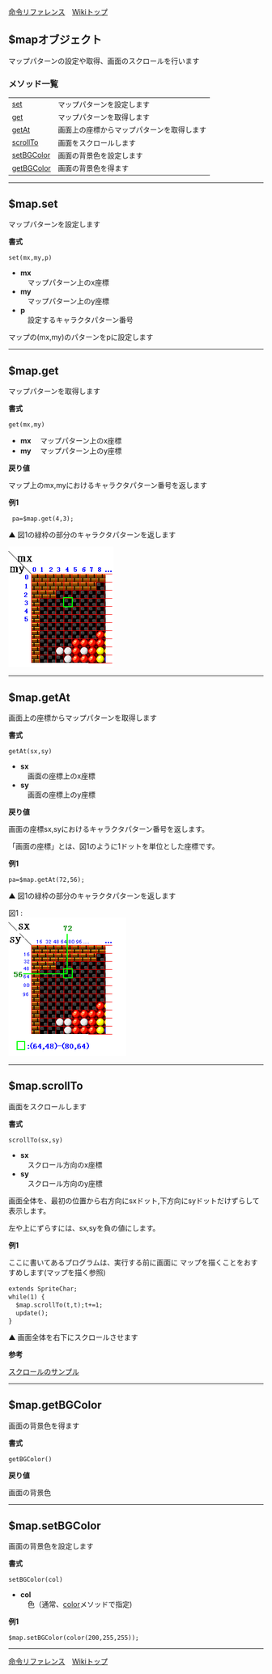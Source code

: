 
[命令リファレンス](./reference)&emsp;[Wikiトップ](./)

<title>命令リファレンス - $TextEditor</title>

## $mapオブジェクト

マップパターンの設定や取得、画面のスクロールを行います

### メソッド一覧
|||
|-|-|
|[set](#mapset)|マップパターンを設定します|
|[get](#mapget)|マップパターンを取得します|
|[getAt](#mapgetat)|画面上の座標からマップパターンを取得します|
|[scrollTo](#mapscrollto)|画面をスクロールします|
|[setBGColor](#mapsetbgcolor)|画面の背景色を設定します|
|[getBGColor](#mapgetbgcolor)|画面の背景色を得ます|

***

## $map.set

マップパターンを設定します

**書式**
```
set(mx,my,p)
```

- **mx**  
&emsp;マップパターン上のx座標
- **my**  
&emsp;マップパターン上のy座標
- **p**  
&emsp;設定するキャラクタパターン番号

マップの(mx,my)のパターンをpに設定します

***

## $map.get

マップパターンを取得します

**書式**
```
get(mx,my)
```
- **mx**
&emsp;マップパターン上のx座標
- **my**
&emsp;マップパターン上のy座標

**戻り値**

マップ上のmx,myにおけるキャラクタパターン番号を返します


**例1**

```
 pa=$map.get(4,3);
```

▲ 図1の緑枠の部分のキャラクタパターンを返します

![map-get.png](./img/map-get.png)

***

## $map.getAt

画面上の座標からマップパターンを取得します

**書式**
```
getAt(sx,sy)
```

- **sx**  
&emsp;画面の座標上のx座標
- **sy**  
&emsp;画面の座標上のy座標

**戻り値**

画面の座標sx,syにおけるキャラクタパターン番号を返します。  

「画面の座標」とは、図1のように1ドットを単位とした座標です。


**例1**

```
pa=$map.getAt(72,56);
```

▲ 図1の緑枠の部分のキャラクタパターンを返します


図1 :  
![map_getAt](./img/map-get-at.png)

***


## $map.scrollTo

画面をスクロールします

**書式**
```
scrollTo(sx,sy)
```
- **sx**  
&emsp;スクロール方向のx座標
- **sy**  
&emsp;スクロール方向のy座標

画面全体を、最初の位置から右方向にsxドット,下方向にsyドットだけずらして表示します。

左や上にずらすには、sx,syを負の値にします。


**例1**

ここに書いてあるプログラムは、実行する前に画面に
マップを描くことをおすすめします(マップを描く参照)

```
extends SpriteChar;
while(1) {
  $map.scrollTo(t,t);t+=1;
  update();
}
```

▲ 画面全体を右下にスクロールさせます

**参考**

[スクロールのサンプル](./html/scroll/html/HID00000001.htm)

***

## $map.getBGColor

画面の背景色を得ます

**書式**
```
getBGColor()
```

**戻り値**

画面の背景色

***

## $map.setBGColor

画面の背景色を設定します

**書式**
```
setBGColor(col)
```
- **col**  
&emsp;色（通常、[color](./rf-object#objectcolor)メソッドで指定)

**例1**

```
$map.setBGColor(color(200,255,255));
```

***

[命令リファレンス](./reference)&emsp;[Wikiトップ](./)

